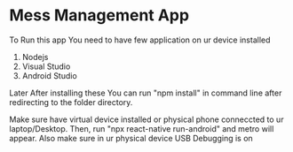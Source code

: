 # Mess Management App

To Run this app You need to have few application on ur device installed
1. Nodejs
2. Visual Studio
3. Android Studio

Later After installing these You can run "npm install" in command line after redirecting to the folder directory.

Make sure have virtual device installed or physical phone conneccted to ur laptop/Desktop.
Then, run "npx react-native run-android" and metro will appear.
Also make sure in ur physical device USB Debugging is on
